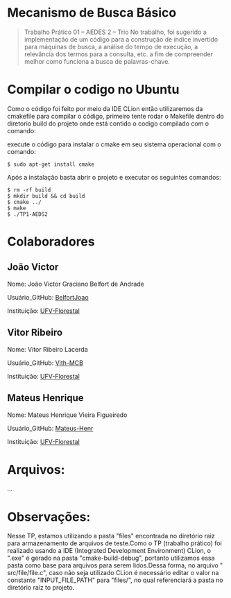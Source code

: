 # Mecanismo de Busca Básico 
> Trabalho Prático 01 – AEDES 2 – Trio
No trabalho, foi sugerido a implementação de um código para a construção de índice invertido para máquinas de busca, a análise do tempo de execução, a relevância dos termos para a consulta, etc. a fim de compreender melhor como funciona a busca de palavras-chave.

# Compilar o codigo no Ubuntu
Como o código foi feito por meio da IDE CLion então utilizaremos da cmakefile para compilar o código, primeiro tente rodar o Makefile dentro do diretorio build do projeto onde está contido o codigo compilado com o comando:

execute o código para instalar o cmake em seu sistema operacional com o comando:
~~~
$ sudo apt-get install cmake
~~~
Após a instalação basta abrir o projeto e executar os seguintes comandos:
~~~
$ rm -rf build
$ mkdir build && cd build
$ cmake ../
$ make 
$ ./TP1-AEDS2
~~~
# Colaboradores
## João Victor
Nome: João Victor Graciano Belfort de Andrade

Usuário_GitHub: [BelfortJoao](https://github.com/BelfortJoao)

Instituição: [UFV-Florestal](https://www.novoscursos.ufv.br/graduacao/caf/ccp/www/)

## Vitor Ribeiro
Nome: Vitor Ribeiro Lacerda

Usuário_GitHub: [Vith-MCB](https://github.com/Vith-MCB)

Instituição: [UFV-Florestal](https://www.novoscursos.ufv.br/graduacao/caf/ccp/www/)

## Mateus Henrique
Nome: Mateus Henrique Vieira Figueiredo

Usuário_GitHub: [Mateus-Henr](https://github.com/Mateus-Henr)

Instituição: [UFV-Florestal](https://www.novoscursos.ufv.br/graduacao/caf/ccp/www/)

# Arquivos:
...

# Observações:
Nesse TP, estamos utilizando a pasta "files" encontrada no diretório raiz para armazenamento de arquivos de teste.Como o TP (trabalho prático) foi realizado usando a IDE (Integrated Development Environment) CLion, o ".exe" é gerado na pasta "cmake-build-debug", portanto utilizamos essa pasta como base para arquivos para serem lidos.Dessa forma, no arquivo " src/file/file.c", caso não seja utilizado CLion é necessário editar o valor na constante "INPUT_FILE_PATH" para "files/", no qual referenciará a pasta no diretório raiz to projeto.
